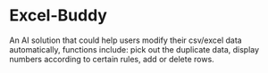 # Excel-Buddy
An AI solution that could help users modify their csv/excel data automatically, functions include: pick out the duplicate data, display numbers according to certain rules, add or delete rows.
